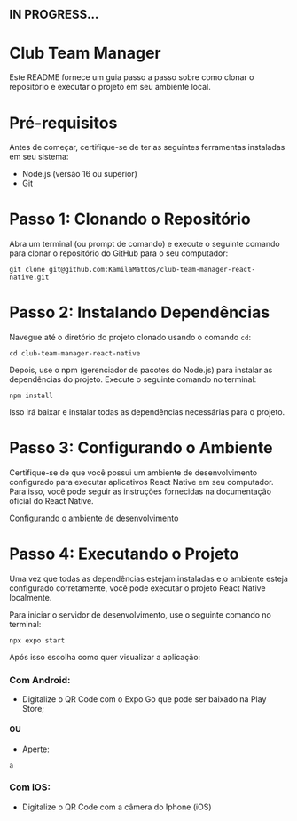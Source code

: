 ## IN PROGRESS...

# Club Team Manager

Este README fornece um guia passo a passo sobre como clonar o repositório e executar o projeto em seu ambiente local.

# Pré-requisitos
Antes de começar, certifique-se de ter as seguintes ferramentas instaladas em seu sistema:

- Node.js (versão 16 ou superior)
- Git

# Passo 1: Clonando o Repositório
Abra um terminal (ou prompt de comando) e execute o seguinte comando para clonar o repositório do GitHub para o seu computador:

````
git clone git@github.com:KamilaMattos/club-team-manager-react-native.git
````

# Passo 2: Instalando Dependências
Navegue até o diretório do projeto clonado usando o comando `cd`:

````
cd club-team-manager-react-native
````
Depois, use o npm (gerenciador de pacotes do Node.js) para instalar as dependências do projeto. Execute o seguinte comando no terminal:
````
npm install
````
Isso irá baixar e instalar todas as dependências necessárias para o projeto.

# Passo 3: Configurando o Ambiente
Certifique-se de que você possui um ambiente de desenvolvimento configurado para executar aplicativos React Native em seu computador. Para isso, você pode seguir as instruções fornecidas na documentação oficial do React Native.

[Configurando o ambiente de desenvolvimento](https://reactnative.dev/docs/environment-setup)

# Passo 4: Executando o Projeto
Uma vez que todas as dependências estejam instaladas e o ambiente esteja configurado corretamente, você pode executar o projeto React Native localmente.

Para iniciar o servidor de desenvolvimento, use o seguinte comando no terminal:

````
npx expo start
````
Após isso escolha como quer visualizar a aplicação:

### Com Android:
 - Digitalize o QR Code com o Expo Go que pode ser baixado na Play Store;
#### OU
 -  Aperte:
````
a
````

### Com iOS:
  - Digitalize o QR Code com a câmera do Iphone (iOS)
